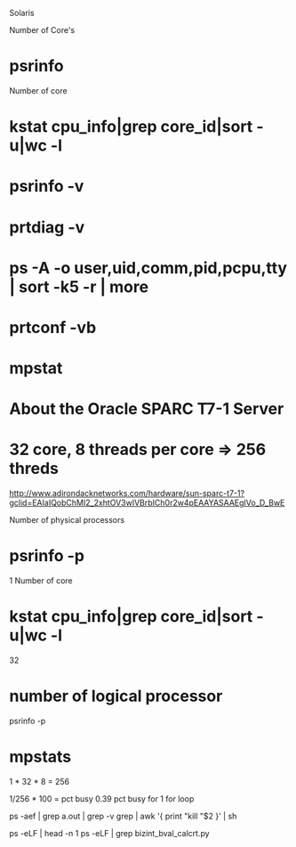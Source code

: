 Solaris

Number of Core's
# psrinfo 

Number of core
#  kstat cpu_info|grep core_id|sort -u|wc -l 

# psrinfo -v
# prtdiag -v

# ps -A -o user,uid,comm,pid,pcpu,tty | sort -k5 -r | more


#  prtconf -vb

# mpstat

# About the Oracle SPARC T7-1 Server
# 32 core, 8 threads per core => 256 threds
http://www.adirondacknetworks.com/hardware/sun-sparc-t7-1?gclid=EAIaIQobChMI2_2xhtOV3wIVBrbICh0r2w4pEAAYASAAEgIVo_D_BwE

Number of physical processors
# psrinfo -p 
1
Number of core 
#   kstat cpu_info|grep core_id|sort -u|wc -l
32
# number of logical processor 
 psrinfo -p
# mpstats

1 * 32 * 8 = 256

1/256 * 100 = pct busy 0.39 pct busy for 1 for loop



ps -aef | grep a.out | grep -v grep | awk '{ print "kill "$2 }' | sh

 ps -eLF | head -n 1
 ps -eLF | grep bizint_bval_calcrt.py




